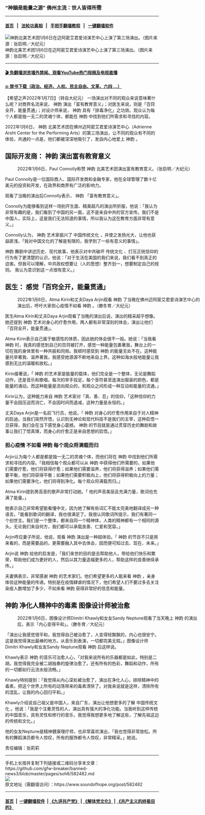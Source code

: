 ### “神韻是能量之源” 佛州主流：世人皆得所需
------------------------

#### [首页](https://github.com/gfw-breaker/banned-news3/blob/master/README.md) &nbsp;&nbsp;|&nbsp;&nbsp; [法轮功真相](https://github.com/begood0513/basic/blob/master/README.md)  &nbsp;&nbsp;|&nbsp;&nbsp; [手把手翻墙教程](https://github.com/gfw-breaker/guides/wiki)  &nbsp;&nbsp;|&nbsp;&nbsp; [一键翻墙软件](https://github.com/gfw-breaker/nogfw/blob/master/README.md)  



<div><img alt="神韵北美艺术团1月6日在迈阿密艾君爱诗演艺中心上演了第三场演出。（图片来源：张启明／大纪元）" src="https://img.soundofhope.org/2022-01/1641592364293.jpg"/>
<br/><figcaption class="caption">
 神韵北美艺术团1月6日在迈阿密艾君爱诗演艺中心上演了第三场演出。（图片来源：张启明／大纪元）
</figcaption></div><hr/>

#### [ 🎬  免翻墙浏览墙外禁闻、观看YouTube热门视频及电视直播](https://github.com/gfw-breaker/HelloWorld)

#### [ 💥  禁书下载（政治、经济、人权、民主自由、文革、六四 ...）](https://github.com/gfw-breaker/books/blob/master/README.md)

<div><div class="Content__Wrapper sc-1bvya0-0 grZQxZ">
 <p class="meta-top">
  <span class="meta">
   【希望之声2022年1月7日】（转自大纪元）
  </span>
  一场演出对不同的观众来说意味著什么呢？对商界名流来说，
  <ok href="/term/16755">
   神韵
  </ok>
  演出「富有教育意义」；对医生来说，则是「百窍全开，能量贯通」；对设计师来说，
  <ok href="/term/16755">
   神韵
  </ok>
  具有「排毒净化」之功效。观众认为每个人都是独一无二的灵魂个体，都能在
  <ok href="/term/16755">
   神韵
  </ok>
  中找到他们所需求和寻找的内容。
 </p>
 <p>
  2022年1月6日，
  <ok href="/term/16755">
   神韵
  </ok>
  北美艺术团在佛州迈阿密艾君爱诗演艺中心（Adrienne Arsht Center for the Performing Arts）的第三场演出，让不同的观众有不同的体验，共通的一点是，他们都被深深地吸引了，发自内心地爱上
  <ok href="/term/16755">
   神韵
  </ok>
  。
 </p>
 <h2>
  国际开发商：
  <ok href="/term/16755">
   神韵
  </ok>
  演出富有教育意义
 </h2>
 <figure aria-describedby="caption-attachment-13487975" class="wp-caption aligncenter" id="attachment_13487975" style="width:600px">
  <ok href="https://i.epochtimes.com/assets/uploads/2022/01/id13487975-2201062323052124.jpg" target="_blank">
   <img alt="" class="size-large wp-image-13487975" src="https://i.epochtimes.com/assets/uploads/2022/01/id13487975-2201062323052124-600x400.jpg" title=""/>
  </ok>
  <br/><figcaption class="wp-caption-text" id="caption-attachment-13487975">
   2022年1月6日，Paul Connolly称赞
   <ok href="/term/16755">
    神韵
   </ok>
   北美艺术团演出富有教育意义。（张启明／大纪元）
  </figcaption>
 </figure>
 <p>
  Paul Connolly是一位国际商人、国际开发商和金融专家，他在全球管理了数十亿美元的投资和开发，在政界和商界有广泛的影响力。
 </p>
 <p>
  观看了当晚的演出后Connolly表示，
  <ok href="/term/16755">
   神韵
  </ok>
  「富有教育意义」。
 </p>
 <p>
  Connolly为能够看到这样一场别开生面、精美超凡的演出所折服，他说：「我认为非常有趣的是，我们看到了中国的另一面，这不是来自中共的官方宣传。我们不是中国人，实际上，这是我们无法知道的事情，所以我认为这在教育方面非常有意义。」
 </p>
 <p>
  Connolly认为，
  <ok href="/term/16755">
   神韵
  </ok>
  艺术家振兴了
  <ok href="/term/6521">
   中国传统文化
  </ok>
  ，并使之发扬光大，让他也获益匪浅，「我对中国文化的了解是有限的，我学到了一些有意义的事情」。
 </p>
 <p>
  <ok href="/term/16755">
   神韵
  </ok>
  舞剧中讲述历史、现代故事，他表示对中共破坏
  <ok href="/term/2000">
   传统文化
  </ok>
  、打压正统信仰的行为有了更清楚的认识，他说：「对于生活在美国的我们来说，我们看不到真正的迫害。但我可以理解，中共政权想要让（人的思想）整齐划一，想要制定自己的规则。 我认为意识到这一点很有意义。」
 </p>
 <h2>
  医生： 感觉「百窍全开，能量贯通」
 </h2>
 <figure aria-describedby="caption-attachment-13487991" class="wp-caption aligncenter" id="attachment_13487991" style="width:600px">
  <ok href="https://i.epochtimes.com/assets/uploads/2022/01/id13487991-2201062300432124.jpg" target="_blank">
   <img alt="" class="size-large wp-image-13487991" src="https://i.epochtimes.com/assets/uploads/2022/01/id13487991-2201062300432124-600x400.jpg" title=""/>
  </ok>
  <br/><figcaption class="wp-caption-text" id="caption-attachment-13487991">
   2022年1月6日，Atma Kirin和丈夫Daya Arjin观看
   <ok href="/term/16755">
    神韵
   </ok>
   了当晚在佛州迈阿密艾君爱诗演艺中心的演出后，呼吁大家担心疫情不如看
   <ok href="/term/16755">
    神韵
   </ok>
   。（滕冬育／大纪元）
  </figcaption>
 </figure>
 <p>
  医生Atma Kirin和丈夫Daya Arjin观看了当晚的演出后说，演出的精采超乎想像。她还提到
  <ok href="/term/16755">
   神韵
  </ok>
  艺术对身心的疗愈作用，两人都有非常深刻的体会，演出让他们「百窍全开，能量贯通」。
 </p>
 <p>
  Atma Kirin表示自己属于敏感性的体质，因此她的体会很不一般。她说：「当我看
  <ok href="/term/16755">
   神韵
  </ok>
  时，我真的感觉到自己的百窍被打开，感觉一种能量包裹著我，舞台上的一切在我的身体里有一种共振和同频。我顿时感受到
  <ok href="/term/16755">
   神韵
  </ok>
  的能量无处不在。这种能量托举著我、滋养著我，我感受她源源不断地来自上界。这种如海水般地能量让我感到无比的温暖和放松。」
 </p>
 <p>
  Kirin接著说，「
  <ok href="/term/16755">
   神韵
  </ok>
  的艺术家是能量的载体，他们完全是一个整体，无论是舞蹈动作，还是音乐和歌唱，每次的举手投足，每个音符甚至连演出服装的颜色，都是能量的涌动。而这种能量是流向观众的，和观众之间形成一种互动和能量的流通。」
 </p>
 <p>
  Kirin认为，这种能力来自
  <ok href="/term/16755">
   神韵
  </ok>
  艺术家对「真、善、忍」的信仰，「这种信仰的力量不会因压迫而消亡，不会因时间而退减，这种力量是永恒的。」
 </p>
 <p>
  丈夫Daya Arjin是一名前飞行员，他说，「
  <ok href="/term/16755">
   神韵
  </ok>
  对身心的疗愈作用来自于对人精神的启迪。当我们突然开悟，认识到无神论和现代科技不是我们的主宰，这种启悟一旦获得，我们会在当下感觉身心震撼。
  <ok href="/term/16755">
   神韵
  </ok>
  的节目就是通过贯穿历史的舞剧和故事让我们了悟真理，而身心的疗愈正是来自思想的启悟。」
 </p>
 <h3>
  担心疫情 不如看
  <ok href="/term/16755">
   神韵
  </ok>
  每个观众将满载而归
 </h3>
 <p>
  Arjin认为每个人都是都是独一无二的灵魂个体，而他们将在
  <ok href="/term/16755">
   神韵
  </ok>
  中找到他们所需求和寻找的内容。「我相信每个观众都可以从
  <ok href="/term/16755">
   神韵
  </ok>
  中获得他们所需要的，如果他们需要疗愈，他们将获得疗愈；如果他们需要滋养，他们将获得滋养；如果他们需要平衡，他们将获得平衡；如果他们需要积极向上，他们将获得积极向上的力量；如果他们需要净化，他们将得到净化。每个观众将满载而归。」
 </p>
 <p>
  Atma Kirin提到男高音的歌声非常打动她。「 他的声音美丽且充满力量，歌词也充满了能量。」
 </p>
 <p>
  她表示自己非常希望能看懂中文，因为她了解有些词汇不能太完美地翻译成另一种语言。「能看到歌词的翻译，我也很满足了。我很认同歌词所提示，我们有著同一个创世主。我们是一个整体，都来自同一个精神体，人类的精神都有一个相同的源头。无论我们来自何方，我们都可以承载良善、仁爱和宽容。」
 </p>
 <p>
  Arjin呼应妻子所说，他说，观看
  <ok href="/term/16755">
   神韵
  </ok>
  演出是一种超体验。「
  <ok href="/term/16755">
   神韵
  </ok>
  的节目不只是用来看的，而是需要品的，更需要融入其中去体会，因而便可知过去、现在、未来。」
 </p>
 <p>
  Arjin说
  <ok href="/term/16755">
   神韵
  </ok>
  给他的启发是，「我们来世的目的是去帮助他人，带给他们快乐和繁荣，帮助他们成为更好的人，然后以其力量造福更多的人，帮助这样的良善继续承传。」
 </p>
 <p>
  夫妻俩表示，非常感谢
  <ok href="/term/16755">
   神韵
  </ok>
  的艺术家们。他们希望更多的人能来看
  <ok href="/term/16755">
   神韵
  </ok>
  ，亲身体验这种能量的传递。特别是在疫情肆虐的情况下，他们希望人们不要过多去关注染疫人数增加了多少，不如来看
  <ok href="/term/16755">
   神韵
  </ok>
  获得非常好的信息和能量。
 </p>
 <h2>
  <ok href="/term/16755">
   神韵
  </ok>
  净化人精神中的毒素 图像设计师被治愈
 </h2>
 <figure aria-describedby="caption-attachment-13488003" class="wp-caption aligncenter" id="attachment_13488003" style="width:600px">
  <ok href="https://i.epochtimes.com/assets/uploads/2022/01/id13488003-2201062300372124.jpg" target="_blank">
   <img alt="" class="size-large wp-image-13488003" src="https://i.epochtimes.com/assets/uploads/2022/01/id13488003-2201062300372124-600x400.jpg" title=""/>
  </ok>
  <br/><figcaption class="wp-caption-text" id="caption-attachment-13488003">
   2022年1月6日，图像设计师Dimitri Khawly和女友Sandy Neptune观看了当天晚上
   <ok href="/term/16755">
    神韵
   </ok>
   的演出后，表示「内心变得平和」。（滕冬育／大纪元）
  </figcaption>
 </figure>
 <p>
  「演出让我感觉很平和，我觉得自己被治愈了，人变得轻飘飘的，内心也很安宁。这是我觉得演出最棒的地方。从音乐到表演，一切都完美无瑕。」图像设计师Dimitri Khawly和女友Sandy Neptune观看
  <ok href="/term/16755">
   神韵
  </ok>
  后这样说。
 </p>
 <p>
  Khawly表示
  <ok href="/term/16755">
   神韵
  </ok>
  的音乐可治愈人心，「对我来说所有的乐器都是如此，特别是二胡。我觉得我完全被二胡独奏的旋律治愈了。还有所有的色彩，舞蹈和动作，所有的一切都如行云流水般流畅。」
 </p>
 <p>
  Khawly特别提到：「我觉得从内心深处被治愈了，演出在净化人心，排除精神中的毒素，把这个世界上所有的动荡带来的毒素清除了。对我来说就是这样，清除所有的混乱，让我的内心回归平和。」
 </p>
 <p>
  Khawly介绍说自己祖父是中国人，来自广东，演出让他想更多的了解
  <ok href="/term/6521">
   中国传统文化
  </ok>
  。他说：「我是个注重灵性的人，演出具有强大的净化功能。当我听到这样传统的中国音乐，具有灵性和修行的音乐，我觉得我想更多地了解这些，了解先祖这边的传统和文化。」
 </p>
 <p>
  他的女友Neptune是精神健康理疗师，也非常喜欢演出，「我也觉得非常放松。所有的舞蹈演员都令人惊叹，所有的服饰都令人惊叹，非常精采。」她说。
 </p>
 <p class="meta-btm">
  责任编辑：张莉莉
 </p>
</div>
</div>
<hr/>
手机上长按并复制下列链接或二维码分享本文章：<br/>
https://github.com/gfw-breaker/banned-news3/blob/master/pages/soh6/582482.md <br/>
<a href='https://github.com/gfw-breaker/banned-news3/blob/master/pages/soh6/582482.md'><img src='https://github.com/gfw-breaker/banned-news3/blob/master/pages/soh6/582482.md.png'/></a> <br/>
原文地址（需翻墙访问）：https://www.soundofhope.org/post/582482


------------------------
#### [首页](https://github.com/gfw-breaker/banned-news3/blob/master/README.md) &nbsp;|&nbsp; [一键翻墙软件](https://github.com/gfw-breaker/nogfw/blob/master/README.md) &nbsp;| [《九评共产党》](https://github.com/gfw-breaker/9ping.md/blob/master/README.md#九评之一评共产党是什么) | [《解体党文化》](https://github.com/gfw-breaker/jtdwh.md/blob/master/README.md) | [《共产主义的终极目的》](https://github.com/gfw-breaker/gczydzjmd.md/blob/master/README.md)


<img src='http://gfw-breaker.win/banned-news3/pages/soh6/582482.md' width='0px' height='0px'/>
